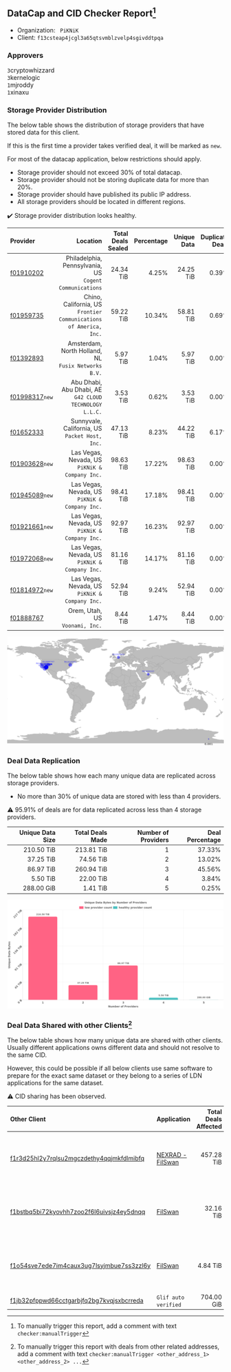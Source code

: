 ## DataCap and CID Checker Report[^1]
 - Organization: ` PiKNiK`
 - Client: `f13csteap4jcgl3a65qtsvmblzvelp4sgivddtpqa`
### Approvers
`3`cryptowhizzard<br/>`3`kernelogic<br/>`1`mjroddy<br/>`1`xinaxu

### Storage Provider Distribution
The below table shows the distribution of storage providers that have stored data for this client.

If this is the first time a provider takes verified deal, it will be marked as `new`.

For most of the datacap application, below restrictions should apply.
 - Storage provider should not exceed 30% of total datacap.
 - Storage provider should not be storing duplicate data for more than 20%.
 - Storage provider should have published its public IP address.
 - All storage providers should be located in different regions.

✔️ Storage provider distribution looks healthy.

| Provider                                                    |                                                             Location | Total Deals Sealed | Percentage | Unique Data | Duplicate Deals |
| :---------------------------------------------------------- | -------------------------------------------------------------------: | -----------------: | ---------: | ----------: | --------------: |
| [f01910202](https://filfox.info/en/address/f01910202)       |           Philadelphia, Pennsylvania, US<br/>`Cogent Communications` |          24.34 TiB |      4.25% |   24.25 TiB |           0.39% |
| [f01959735](https://filfox.info/en/address/f01959735)       | Chino, California, US<br/>`Frontier Communications of America, Inc.` |          59.22 TiB |     10.34% |   58.81 TiB |           0.69% |
| [f01392893](https://filfox.info/en/address/f01392893)       |               Amsterdam, North Holland, NL<br/>`Fusix Networks B.V.` |           5.97 TiB |      1.04% |    5.97 TiB |           0.00% |
| [f01998317](https://filfox.info/en/address/f01998317)`new`  |           Abu Dhabi, Abu Dhabi, AE<br/>`G42 CLOUD TECHNOLOGY L.L.C.` |           3.53 TiB |      0.62% |    3.53 TiB |           0.00% |
| [f01652333](https://filfox.info/en/address/f01652333)       |                    Sunnyvale, California, US<br/>`Packet Host, Inc.` |          47.13 TiB |      8.23% |   44.22 TiB |           6.17% |
| [f01903628](https://filfox.info/en/address/f01903628)`new`  |                    Las Vegas, Nevada, US<br/>`PiKNiK & Company Inc.` |          98.63 TiB |     17.22% |   98.63 TiB |           0.00% |
| [f01945089](https://filfox.info/en/address/f01945089)`new`  |                    Las Vegas, Nevada, US<br/>`PiKNiK & Company Inc.` |          98.41 TiB |     17.18% |   98.41 TiB |           0.00% |
| [f01921661](https://filfox.info/en/address/f01921661)`new`  |                    Las Vegas, Nevada, US<br/>`PiKNiK & Company Inc.` |          92.97 TiB |     16.23% |   92.97 TiB |           0.00% |
| [f01972068](https://filfox.info/en/address/f01972068)`new`  |                    Las Vegas, Nevada, US<br/>`PiKNiK & Company Inc.` |          81.16 TiB |     14.17% |   81.16 TiB |           0.00% |
| [f01814972](https://filfox.info/en/address/f01814972)`new`  |                    Las Vegas, Nevada, US<br/>`PiKNiK & Company Inc.` |          52.94 TiB |      9.24% |   52.94 TiB |           0.00% |
| [f01888767](https://filfox.info/en/address/f01888767)       |                                   Orem, Utah, US<br/>`Voonami, Inc.` |           8.44 TiB |      1.47% |    8.44 TiB |           0.00% |

<img src="https://raw.githubusercontent.com/data-preservation-programs/filplus-checker-assets/main/filecoin-project/filecoin-plus-large-datasets/issues/432/1677913493592.png"/>

### Deal Data Replication
The below table shows how each many unique data are replicated across storage providers.

- No more than 30% of unique data are stored with less than 4 providers.

⚠️ 95.91% of deals are for data replicated across less than 4 storage providers.

| Unique Data Size | Total Deals Made | Number of Providers | Deal Percentage |
| ---------------: | ---------------: | ------------------: | --------------: |
|       210.50 TiB |       213.81 TiB |                   1 |          37.33% |
|        37.25 TiB |        74.56 TiB |                   2 |          13.02% |
|        86.97 TiB |       260.94 TiB |                   3 |          45.56% |
|         5.50 TiB |        22.00 TiB |                   4 |           3.84% |
|       288.00 GiB |         1.41 TiB |                   5 |           0.25% |

<img src="https://raw.githubusercontent.com/data-preservation-programs/filplus-checker-assets/main/filecoin-project/filecoin-plus-large-datasets/issues/432/1677913494688.png"/>

### Deal Data Shared with other Clients[^3]
The below table shows how many unique data are shared with other clients.
Usually different applications owns different data and should not resolve to the same CID.

However, this could be possible if all below clients use same software to prepare for the exact same dataset or they belong to a series of LDN applications for the same dataset.

⚠️ CID sharing has been observed.

| Other Client                                                                                                          | Application                                                                                      | Total Deals Affected | Unique CIDs | Approvers                                                                                                                          |
| :-------------------------------------------------------------------------------------------------------------------- | :----------------------------------------------------------------------------------------------- | -------------------: | ----------: | :--------------------------------------------------------------------------------------------------------------------------------- |
| [f1r3d25hl2y7rqlsu2mgczdethy4qqjmkfdlmibfq](https://filfox.info/en/address/f1r3d25hl2y7rqlsu2mgczdethy4qqjmkfdlmibfq) | [ NEXRAD \- FilSwan](https://github.com/filecoin-project/filecoin-plus-large-datasets/issues/80) |           457.28 TiB |       4,797 | `1`cryptowhizzard<br/>`2`IreneYoung<br/>`1`jamerduhgamer<br/>`5`kernelogic<br/>`1`liyunzhi-666<br/>`1`Reiers<br/>`1`xingjitansuo   |
| [f1bstbq5bi72kyovhh7zoo2f6l6uivsjz4ey5dnqq](https://filfox.info/en/address/f1bstbq5bi72kyovhh7zoo2f6l6uivsjz4ey5dnqq) | [FilSwan](https://github.com/filecoin-project/filecoin-plus-large-datasets/issues/917)           |            32.16 TiB |         748 | `4`cryptowhizzard<br/>`1`IreneYoung<br/>`8`kernelogic<br/>`2`liyunzhi-666<br/>`1`psh0691<br/>`1`xinaxu<br/>`1`xingjitansuo         |
| [f1o54sve7ede7im4caux3ug7lsyjmbue7ss3zzl6y](https://filfox.info/en/address/f1o54sve7ede7im4caux3ug7lsyjmbue7ss3zzl6y) | [FilSwan](https://github.com/filecoin-project/filecoin-plus-large-datasets/issues/278)           |             4.84 TiB |         121 | `3`cryptowhizzard<br/>`3`IreneYoung<br/>`1`jamerduhgamer<br/>`1`Joss-Hua<br/>`9`kernelogic<br/>`2`liyunzhi-666<br/>`1`xingjitansuo |
| [f1jb32pfppwd66cctgarbjfq2bg7kvqjsxbcrreda](https://filfox.info/en/address/f1jb32pfppwd66cctgarbjfq2bg7kvqjsxbcrreda) | `Glif auto verified`                                                                             |           704.00 GiB |           4 | Unknown                                                                                                                            |

[^1]: To manually trigger this report, add a comment with text `checker:manualTrigger`

[^2]: Deals from those addresses are combined into this report as they are specified with `checker:manualTrigger`

[^3]: To manually trigger this report with deals from other related addresses, add a comment with text `checker:manualTrigger <other_address_1> <other_address_2> ...`
